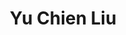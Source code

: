 ---
title: Yu Chien Liu
weight: 2
profile_img: /images/yuchien.jpeg
linkedin: https://www.linkedin.com/in/yuchienliu/
description: Project manager who lost all her projects immediately after corona virus outbreak.
---